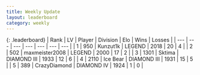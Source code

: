 ```yaml
---
title: Weekly Update
layout: leaderboard
category: weekly
---
```


{: .leaderboard}
| Rank | LV | Player | Division | Elo | Wins | Losses |
| --- | --- | --- | --- | --- | --- | --- |
| <span data-change="13">1</span> | 950 | <span title="ID: 392407">Kunzut1k</span> | LEGEND | <span data-change="-86">2018</span> | <span data-change="-72">20</span> | <span data-change="-30">4</span> |
| <span data-change="1189">2</span> | 502 | <span title="ID: 410122">maxmeister2008</span> | LEGEND | <span data-change="472">2000</span> | <span data-change="7">17</span> | <span data-change="-7">2</span> |
| <span data-change="-2">3</span> | 1301 | <span title="ID: 353063">Sktima</span> | DIAMOND III | <span data-change="-335">1933</span> | <span data-change="-211">12</span> | <span data-change="-74">6</span> |
| <span data-change="3">4</span> | 2110 | <span title="ID: 417840">Ice Bear</span> | DIAMOND III | <span data-change="-210">1931</span> | <span data-change="-74">15</span> | <span data-change="-16">5</span> |
| <span data-change="-1">5</span> | 389 | <span title="ID: 202316">CrazyDiamond</span> | DIAMOND IV | <span data-change="-282">1924</span> | <span data-change="-100">1</span> | <span data-change="-29">0</span> |